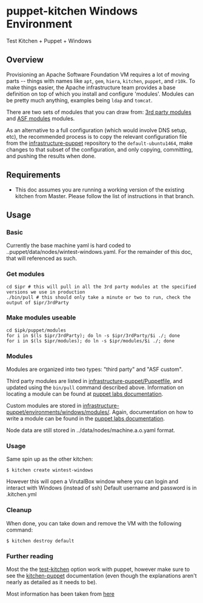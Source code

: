 puppet-kitchen Windows Environment
==============

Test Kitchen + Puppet + Windows

Overview
--------

Provisioning an Apache Software Foundation VM requires a lot of moving parts
-- things with names like `apt`, `gem`, `hiera`, `kitchen`, `puppet`, and
`r10k`.  To make things easier, the Apache infrastructure team provides a base
definition on top of which you install and configure 'modules'.  Modules can
be pretty much anything, examples being `ldap` and `tomcat`.

There are two sets of modules that you can draw from: [3rd party modules](https://github.com/apache/infrastructure-puppet/blob/deployment/Puppetfile) and [ASF modules](https://github.com/apache/infrastructure-puppet/tree/deployment/modules) modules.

As an alternative to a full configuration (which would involve DNS setup,
etc), the recommended process is to copy the relevant configuration file from
the [infrastructure-puppet](https://github.com/apache/infrastructure-puppet)
repository to the `default-ubuntu1464`, make changes to that subset of the
configuration, and only copying, committing, and pushing the results when
done.

Requirements
------------

+ This doc assumes you are running a working version of the existing kitchen from Master. Please follow the list of instructions in that branch.

Usage
-----

### Basic

Currently the base machine yaml is hard coded to ..puppet/data/nodes/wintest-windows.yaml. For the remainder of this doc, that will referenced as such.

### Get modules

```
cd $ipr # this will pull in all the 3rd party modules at the specified versions we use in production
./bin/pull # this should only take a minute or two to run, check the output of $ipr/3rdParty
```

### Make modules useable

```
cd $ipk/puppet/modules
for i in $(ls $ipr/3rdParty); do ln -s $ipr/3rdParty/$i ./; done
for i in $(ls $ipr/modules); do ln -s $ipr/modules/$i ./; done
```

### Modules

Modules are organized into two types: "third party" and "ASF custom".

Third party modules are listed in
[infrastructure-puppet/Puppetfile](https://raw.githubusercontent.com/apache/infrastructure-puppet/deployment/Puppetfile),
and updated using the `bin/pull` command described above.  Information on
locating a module can be found at
[puppet labs documentation](http://docs.puppetlabs.com/puppet/4.3/reference/quick_start_module_install_nix.html).

Custom modules are stored in
[infrastructure-puppet/environments/windows/modules/](https://github.com/apache/infrastructure-puppet/tree/deployment/environments/windows/modules).  Again, documentation on how to write a module can be found in the [puppet labs documentation](http://docs.puppetlabs.com/puppet/4.3/reference/quick_writing_nix.html).

Node data are still stored in ../data/nodes/machine.a.o.yaml format.

### Usage

Same spin up as the other kitchen:

    $ kitchen create wintest-windows

However this will open a VirutalBox window where you can login and interact with Windows (instead of ssh)
Default username and password is in .kitchen.yml

### Cleanup

When done, you can take down and remove the VM with the following command:

    $ kitchen destroy default

### Further reading

Most the the [test-kitchen](https://github.com/test-kitchen/test-kitchen#usage)
option work with puppet, however make sure to see
the [kitchen-puppet](https://github.com/neillturner/kitchen-puppet/blob/master/provisioner_options.md)
documentation (even though the explanations aren't nearly as detailed as it needs to be).

Most information has been taken from [here](http://ehaselwanter.com/en/blog/2014/05/08/using-test-kitchen-with-puppet/)
